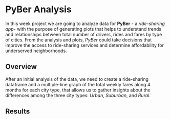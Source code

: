 # PyBer Analysis

In this week project we are going to analyze data for **PyBer** - a *ride-sharing app*- with the purpose of generating plots that helps to understand trends and relationships between total number of drivers, rides and fares by type of cities. From the analysis and plots, *PyBer* could take decisions that improve the access to ride-sharing services and determine affordability for underserved neighborhoods.

## Overview

After an initial analysis of the data, we need to create a ride-sharing dataframe and a multiple-line graph of the total weekly fares along 4 months for each city type, that allows us to gather insights about the differences among the three city types: *Urban*, *Suburban*, and  *Rural*.

## Results

